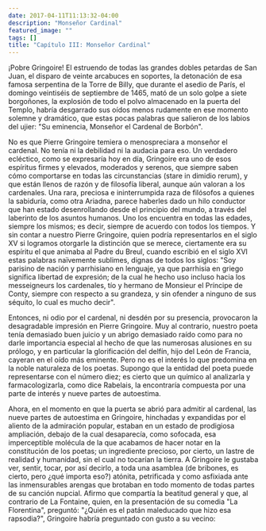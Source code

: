 ```yaml
---
date: 2017-04-11T11:13:32-04:00
description: "Monseñor Cardinal"
featured_image: ""
tags: []
title: "Capítulo III: Monseñor Cardinal"
---
```


¡Pobre Gringoire! El estruendo de todas las grandes dobles petardas de San Juan, el disparo de veinte arcabuces en soportes, la detonación de esa famosa serpentina de la Torre de Billy, que durante el asedio de París, el domingo veintiséis de septiembre de 1465, mató de un solo golpe a siete borgoñones, la explosión de todo el polvo almacenado en la puerta del Templo, habría desgarrado sus oídos menos rudamente en ese momento solemne y dramático, que estas pocas palabras que salieron de los labios del ujier: "Su eminencia, Monseñor el Cardenal de Borbón".

No es que Pierre Gringoire temiera o menospreciara a monseñor el cardenal. No tenía ni la debilidad ni la audacia para eso. Un verdadero ecléctico, como se expresaría hoy en día, Gringoire era uno de esos espíritus firmes y elevados, moderados y serenos, que siempre saben cómo comportarse en todas las circunstancias (stare in dimidio rerum), y que están llenos de razón y de filosofía liberal, aunque aún valoran a los cardenales. Una rara, preciosa e ininterrumpida raza de filósofos a quienes la sabiduría, como otra Ariadna, parece haberles dado un hilo conductor que han estado desenrollando desde el principio del mundo, a través del laberinto de los asuntos humanos. Uno los encuentra en todas las edades, siempre los mismos; es decir, siempre de acuerdo con todos los tiempos. Y sin contar a nuestro Pierre Gringoire, quien podría representarlos en el siglo XV si logramos otorgarle la distinción que se merece, ciertamente era su espíritu el que animaba al Padre du Breul, cuando escribió en el siglo XVI estas palabras naïvemente sublimes, dignas de todos los siglos: "Soy parisino de nación y parrhisiano en lenguaje, ya que parrhisia en griego significa libertad de expresión; de la cual he hecho uso incluso hacia los messeigneurs los cardenales, tío y hermano de Monsieur el Príncipe de Conty, siempre con respecto a su grandeza, y sin ofender a ninguno de sus séquito, lo cual es mucho decir".

Entonces, ni odio por el cardenal, ni desdén por su presencia, provocaron la desagradable impresión en Pierre Gringoire. Muy al contrario, nuestro poeta tenía demasiado buen juicio y un abrigo demasiado raído como para no darle importancia especial al hecho de que las numerosas alusiones en su prólogo, y en particular la glorificación del delfín, hijo del León de Francia, cayeran en el oído más eminente. Pero no es el interés lo que predomina en la noble naturaleza de los poetas. Supongo que la entidad del poeta puede representarse con el número diez; es cierto que un químico al analizarla y farmacologizarla, como dice Rabelais, la encontraría compuesta por una parte de interés y nueve partes de autoestima.

Ahora, en el momento en que la puerta se abrió para admitir al cardenal, las nueve partes de autoestima en Gringoire, hinchadas y expandidas por el aliento de la admiración popular, estaban en un estado de prodigiosa ampliación, debajo de la cual desaparecía, como sofocada, esa imperceptible molécula de la que acabamos de hacer notar en la constitución de los poetas; un ingrediente precioso, por cierto, un lastre de realidad y humanidad, sin el cual no tocarían la tierra. A Gringoire le gustaba ver, sentir, tocar, por así decirlo, a toda una asamblea (de bribones, es cierto, pero ¿qué importa eso?) atónita, petrificada y como asfixiada ante las inmensurables arengas que brotaban en todo momento de todas partes de su canción nupcial. Afirmo que compartía la beatitud general y que, al contrario de La Fontaine, quien, en la presentación de su comedia "La Florentina", preguntó: "¿Quién es el patán maleducado que hizo esa rapsodia?", Gringoire habría preguntado con gusto a su vecino: